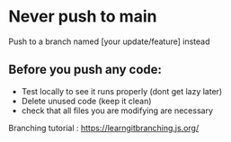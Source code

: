 # Never push to main

Push to a branch named [your update/feature] instead

## Before you push any code: 
* Test locally to see it runs properly (dont get lazy later)
* Delete unused code (keep it clean)
* check that all files you are modifying are necessary

Branching tutorial : https://learngitbranching.js.org/